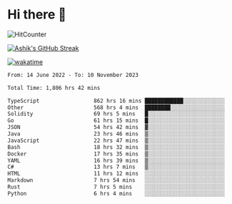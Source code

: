# Hi there 👋

![HitCounter](https://hits.seeyoufarm.com/api/count/incr/badge.svg?url=https%3A%2F%2Fgithub.com%2Fashrhmn1212%2Fhit-counter)

<!-- ![Contribution Graph](https://github-readme-activity-graph.cyclic.app/graph?username=ashrhmn) -->


<!-- [![Top Langs](https://github-readme-stats.vercel.app/api/top-langs/?username=ashrhmn&layout=compact&theme=synthwave&langs_count=10&card_width=445)](https://github.com/anuraghazra/github-readme-stats) -->

[![Ashik's GitHub Streak](https://github-readme-streak-stats.herokuapp.com/?user=ashrhmn&theme=blood&fire=DD7F1C&background=151515&dates=9f9f9f&border=DD2727)](https://git.io/streak-stats)

<!-- ![Ashik's GitHub stats](https://github-readme-stats.vercel.app/api/?username=ashrhmn&show_icons=true&title_color=fff&icon_color=79ff97&text_color=9f9f9f&bg_color=151515) -->

[![wakatime](https://wakatime.com/badge/user/3df86613-ba63-4631-8e65-0ff18e7becad.svg)](https://wakatime.com/@3df86613-ba63-4631-8e65-0ff18e7becad)

<!--START_SECTION:waka-->

```txt
From: 14 June 2022 - To: 10 November 2023

Total Time: 1,806 hrs 42 mins

TypeScript                 862 hrs 16 mins ████████████░░░░░░░░░░░░░   47.73 %
Other                      568 hrs 4 mins  ████████░░░░░░░░░░░░░░░░░   31.44 %
Solidity                   69 hrs 5 mins   █░░░░░░░░░░░░░░░░░░░░░░░░   03.82 %
Go                         61 hrs 15 mins  █░░░░░░░░░░░░░░░░░░░░░░░░   03.39 %
JSON                       54 hrs 42 mins  ▓░░░░░░░░░░░░░░░░░░░░░░░░   03.03 %
Java                       23 hrs 46 mins  ▒░░░░░░░░░░░░░░░░░░░░░░░░   01.32 %
JavaScript                 22 hrs 47 mins  ▒░░░░░░░░░░░░░░░░░░░░░░░░   01.26 %
Bash                       18 hrs 32 mins  ▒░░░░░░░░░░░░░░░░░░░░░░░░   01.03 %
Docker                     17 hrs 35 mins  ▒░░░░░░░░░░░░░░░░░░░░░░░░   00.97 %
YAML                       16 hrs 39 mins  ▒░░░░░░░░░░░░░░░░░░░░░░░░   00.92 %
C#                         13 hrs 7 mins   ▒░░░░░░░░░░░░░░░░░░░░░░░░   00.73 %
HTML                       11 hrs 12 mins  ░░░░░░░░░░░░░░░░░░░░░░░░░   00.62 %
Markdown                   7 hrs 54 mins   ░░░░░░░░░░░░░░░░░░░░░░░░░   00.44 %
Rust                       7 hrs 5 mins    ░░░░░░░░░░░░░░░░░░░░░░░░░   00.39 %
Python                     6 hrs 4 mins    ░░░░░░░░░░░░░░░░░░░░░░░░░   00.34 %
```

<!--END_SECTION:waka-->


<!--### Most Used Languages
<img src="https://wakatime.com/share/@ashrhmn/24ecb986-5bf8-4607-af7f-0aab08908d8c.png" />

### Favourite Tools
<img src="https://wakatime.com/share/@ashrhmn/f4e08015-f3bc-460a-9228-95a3ba11c604.png" />-->
